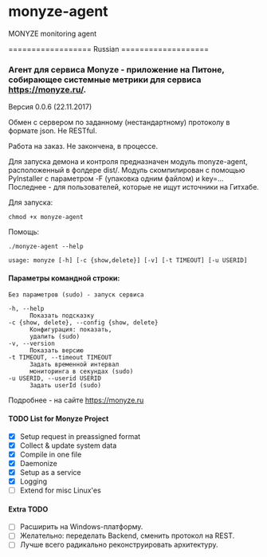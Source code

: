 # monyze-agent
MONYZE monitoring agent

================== Russian ===================

### Агент для сервиса Monyze - приложение на Питоне, собирающее системные метрики для сервиса https://monyze.ru/. 

Версия 0.0.6 (22.11.2017)

Обмен с сервером по заданному (нестандартному) протоколу в формате json. Не RESTful.

Работа на заказ. Не закончена, в процессе.

Для запуска демона и контроля предназначен модуль monyze-agent, расположенный в фолдере dist/. Модуль скомпилирован с помощью PyInstaller с параметром -F (упаковка одним файлом) и key=... Последнее - для пользователей, которые не ищут источники на Гитхабе.

Для запуска:

`chmod +x monyze-agent`

Помощь:

`./monyze-agent --help`

```
usage: monyze [-h] [-c {show,delete}] [-v] [-t TIMEOUT] [-u USERID]
```

#### Параметры командной строки:

```
Без параметров (sudo) - запуск сервиса

-h, --help
      Показать подсказку
-c {show, delete}, --config {show, delete}
      Конфигурация: показать,
      удалить (sudo)
-v, --version
      Показать версию
-t TIMEOUT, --timeout TIMEOUT
      Задать временной интервал
      мониторинга в секундах (sudo)
-u USERID, --userid USERID
      Задать userId (sudo)
```

Подробнее - на сайте https://monyze.ru

#### TODO List for Monyze Project

- [x] Setup request in preassigned format
- [x] Collect & update system data
- [x] Compile in one file
- [x] Daemonize
- [x] Setup as a service
- [x] Logging
- [ ] Extend for misc Linux'es

#### Extra TODO
- [ ] Расширить на Windows-платформу.
- [ ] Желательно: переделать Backend, сменить протокол на REST.
- [ ] Лучше всего радикально реконструировать архитектуру.
